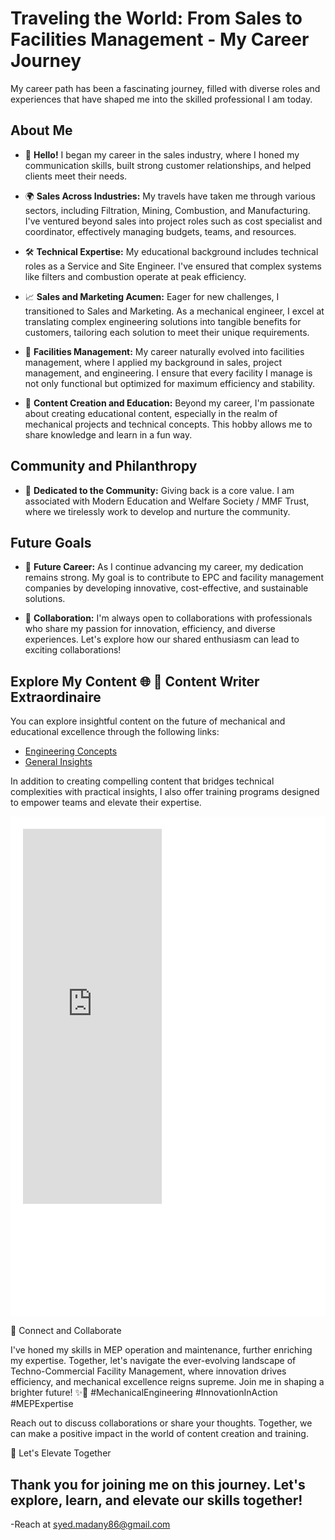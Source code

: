 # Traveling the World: From Sales to Facilities Management - My Career Journey

My career path has been a fascinating journey, filled with diverse roles and experiences that have shaped me into the skilled professional I am today.

## About Me

- 👋 **Hello!** I began my career in the sales industry, where I honed my communication skills, built strong customer relationships, and helped clients meet their needs.

- 🌍 **Sales Across Industries:** My travels have taken me through various sectors, including Filtration, Mining, Combustion, and Manufacturing. I've ventured beyond sales into project roles such as cost specialist and coordinator, effectively managing budgets, teams, and resources.

- 🛠️ **Technical Expertise:** My educational background includes technical roles as a Service and Site Engineer. I've ensured that complex systems like filters and combustion operate at peak efficiency.

- 📈 **Sales and Marketing Acumen:** Eager for new challenges, I transitioned to Sales and Marketing. As a mechanical engineer, I excel at translating complex engineering solutions into tangible benefits for customers, tailoring each solution to meet their unique requirements.

- 🏢 **Facilities Management:** My career naturally evolved into facilities management, where I applied my background in sales, project management, and engineering. I ensure that every facility I manage is not only functional but optimized for maximum efficiency and stability.

- 🎥 **Content Creation and Education:** Beyond my career, I'm passionate about creating educational content, especially in the realm of mechanical projects and technical concepts. This hobby allows me to share knowledge and learn in a fun way.

## Community and Philanthropy

- 👫 **Dedicated to the Community:** Giving back is a core value. I am associated with Modern Education and Welfare Society / MMF Trust, where we tirelessly work to develop and nurture the community.

## Future Goals

- 🚀 **Future Career:** As I continue advancing my career, my dedication remains strong. My goal is to contribute to EPC and facility management companies by developing innovative, cost-effective, and sustainable solutions.

- 🤝 **Collaboration:** I'm always open to collaborations with professionals who share my passion for innovation, efficiency, and diverse experiences. Let's explore how our shared enthusiasm can lead to exciting collaborations!

## Explore My Content 🌐 📝 Content Writer Extraordinaire

You can explore insightful content on the future of mechanical and educational excellence through the following links:

- [Engineering Concepts](https://www.linkedin.com/pulse/revolutionizing-mechanical-engineering-through-case-study-madany)
- [General Insights](https://www.linkedin.com/pulse/exploring-boon-bane-indian-education-system-focus-teachers-madany)

In addition to creating compelling content that bridges technical complexities with practical insights, I also offer training programs designed to empower teams and elevate their expertise.

<iframe srcdoc="
<!DOCTYPE html>
<html lang=&quot;en&quot;>
<head>
    <meta charset=&quot;UTF-8&quot;>
    <meta name=&quot;viewport&quot; content=&quot;width=device-width, initial-scale=1.0&quot;>
    <title>Your Page Title</title>
    <style>
        body {
            font-family: Arial, sans-serif;
            margin: 0;
            padding: 0;
            background-color: #f5f5f5;
        }
        .container {
            max-width: 1200px;
            margin: 0 auto;
            padding: 20px;
            background-color: #fff;
            box-shadow: 0 0 10px rgba(0, 0, 0, 0.1);
            display: flex;
            flex-wrap: wrap;
            justify-content: space-between;
        }
        .post {
            width: calc(50% - 10px); /* Two columns with a small gap between them */
            margin-bottom: 20px;
            box-sizing: border-box;
        }
    </style>
</head>
<body>
    <div class=&quot;container&quot;>
        <iframe src=&quot;https://www.linkedin.com/embed/feed/update/urn:li:share:7103858363041538048&quot; height=&quot;600&quot; width=&quot;504&quot; frameborder=&quot;0&quot; allowfullscreen=&quot;&quot; title=&quot;Embedded post&quot; class=&quot;post&quot;></iframe>

        <iframe src=&quot;https://www.linkedin.com/embed/feed/update/urn:li:ugcPost:7108577526133764096&quot; height=&quot;345&quot; width=&quot;504&quot; frameborder=&quot;0&quot; allowfullscreen=&quot;&quot; title=&quot;Embedded post&quot; class=&quot;post&quot;></iframe>

        <iframe src=&quot;https://www.linkedin.com/embed/feed/update/urn:li:share:7102089867899080704&quot; height=&quot;600&quot; width=&quot;504&quot; frameborder=&quot;0&quot; allowfullscreen=&quot;&quot; title=&quot;Embedded post&quot; class=&quot;post&quot;></iframe>
    </div>
</body>
</html>
" style="border: none; width: 100%; height: 800px;"></iframe>

🤝 Connect and Collaborate

I've honed my skills in MEP operation and maintenance, further enriching my expertise. Together, let's navigate the ever-evolving landscape of Techno-Commercial Facility Management, where innovation drives efficiency, and mechanical excellence reigns supreme. Join me in shaping a brighter future! ✨🔗 #MechanicalEngineering #InnovationInAction #MEPExpertise

Reach out to discuss collaborations or share your thoughts. Together, we can make a positive impact in the world of content creation and training.

🚀 Let's Elevate Together

Thank you for joining me on this journey. Let's explore, learn, and elevate our skills together!
-
-Reach at syed.madany86@gmail.com 
